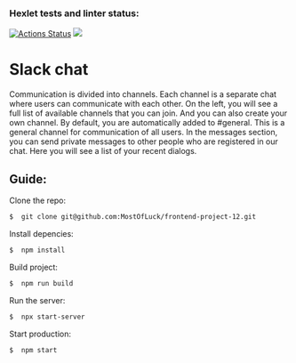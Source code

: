 ### Hexlet tests and linter status:
[![Actions Status](https://github.com/MostOfLuck/frontend-project-12/actions/workflows/hexlet-check.yml/badge.svg)](https://github.com/MostOfLuck/frontend-project-12/actions)
<a href="https://codeclimate.com/github/MostOfLuck/frontend-project-12/maintainability"><img src="https://api.codeclimate.com/v1/badges/6ffc08398a9a69bd0621/maintainability" /></a>

# Slack chat

Communication is divided into channels. Each channel is a separate chat where users can communicate with each other. On the left, you will see a full list of available channels that you can join. And you can also create your own channel. By default, you are automatically added to #general. This is a general channel for communication of all users. In the messages section, you can send private messages to other people who are registered in our chat. Here you will see a list of your recent dialogs.


Guide:
-------

Clone the repo:
 ```bash
$  git clone git@github.com:MostOfLuck/frontend-project-12.git
```

Install depencies:
 ```bash
$  npm install
```

Build project:
 ```bash
$  npm run build
```
Run the server:
 ```bash
$  npx start-server
```

Start production:
 ```bash
$  npm start
```
